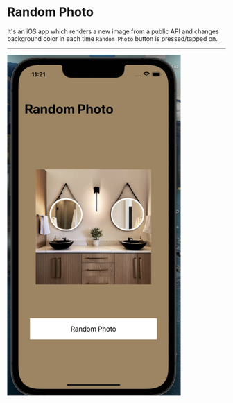 # Random Photo

It's an iOS app which renders a new image from a public API and changes background color in each time `Random Photo` button is pressed/tapped on. 

--- 

<img src="./images/screen_shot1.png" width="400">

